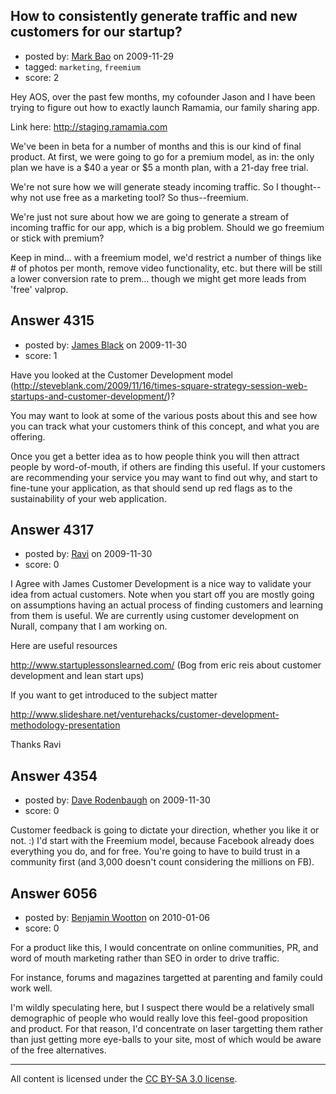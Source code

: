 ## How to consistently generate traffic and new customers for our startup?

- posted by: [Mark Bao](https://stackexchange.com/users/-1/58-mark-bao) on 2009-11-29
- tagged: `marketing`, `freemium`
- score: 2

Hey AOS, over the past few months, my cofounder Jason and I have been trying to figure out how to exactly launch Ramamia, our family sharing app.

Link here: http://staging.ramamia.com

We've been in beta for a number of months and this is our kind of final product. At first, we were going to go for a premium model, as in: the only plan we have is a $40 a year or $5 a month plan, with a 21-day free trial.

We're not sure how we will generate steady incoming traffic. So I thought--why not use free as a marketing tool? So thus--freemium.

We're just not sure about how we are going to generate a stream of incoming traffic for our app, which is a big problem. Should we go freemium or stick with premium?

Keep in mind... with a freemium model, we'd restrict a number of things like # of photos per month, remove video functionality, etc. but there will be still a lower conversion rate to prem... though we might get more leads from 'free' valprop.


## Answer 4315

- posted by: [James Black](https://stackexchange.com/users/-1/1074-james-black) on 2009-11-30
- score: 1

<p>Have you looked at the Customer Development model (<a href="http://steveblank.com/2009/11/16/times-square-strategy-session-web-startups-and-customer-development/" rel="nofollow">http://steveblank.com/2009/11/16/times-square-strategy-session-web-startups-and-customer-development/</a>)?</p>

<p>You may want to look at some of the various posts about this and see how you can track what your customers think of this concept, and what you are offering.</p>

<p>Once you get a better idea as to how people think you will then attract people by word-of-mouth, if others are finding this useful. If your customers are recommending your service you may want to find out why, and start to fine-tune your application, as that should send up red flags as to the sustainability of your web application.</p>



## Answer 4317

- posted by: [Ravi](https://stackexchange.com/users/-1/1627-ravi) on 2009-11-30
- score: 0

I Agree with James Customer Development is a nice way to validate your idea from actual customers. Note when you start off you are mostly going on assumptions having an actual process of finding customers and learning from them is useful. We are currently using customer development on Nurall, company that I am working on.

Here are useful resources

http://www.startuplessonslearned.com/ (Bog from eric reis about customer development and lean start ups)

If you want to get introduced to the subject matter

http://www.slideshare.net/venturehacks/customer-development-methodology-presentation

Thanks
Ravi



## Answer 4354

- posted by: [Dave Rodenbaugh](https://stackexchange.com/users/-1/1555-dave-rodenbaugh) on 2009-11-30
- score: 0

Customer feedback is going to dictate your direction, whether you like it or not.  :)  I'd start with the Freemium model, because Facebook already does everything you do, and for free.  You're going to have to build trust in a community first (and 3,000 doesn't count considering the millions on FB).


## Answer 6056

- posted by: [Benjamin Wootton](https://stackexchange.com/users/-1/2094-benjamin-wootton) on 2010-01-06
- score: 0

For a product like this, I would concentrate on online communities, PR, and word of mouth marketing rather than SEO in order to drive traffic.  

For instance, forums and magazines targetted at parenting and family could work well.

I'm wildly speculating here, but I suspect there would be a relatively small demographic of people who would really love this feel-good proposition and product.  For that reason, I'd concentrate on laser targetting them rather than just getting more eye-balls to your site, most of which would be aware of the free alternatives.





---

All content is licensed under the [CC BY-SA 3.0 license](https://creativecommons.org/licenses/by-sa/3.0/).
